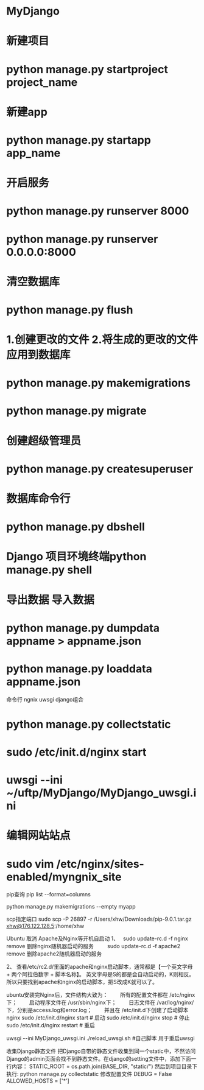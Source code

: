 # MyDjango

# 新建项目
# python manage.py startproject project_name

# 新建app
# python manage.py startapp app_name

#   开启服务
#   python manage.py runserver 8000
#   python manage.py runserver 0.0.0.0:8000

#   清空数据库
#   python manage.py flush

#   1.创建更改的文件 2.将生成的更改的文件应用到数据库
#   python manage.py makemigrations
#   python manage.py migrate

#   创建超级管理员
#   python manage.py createsuperuser

#   数据库命令行
#   python manage.py dbshell

#   Django 项目环境终端python manage.py shell
#

#   导出数据 导入数据
#   python manage.py dumpdata appname > appname.json
#   python manage.py loaddata appname.json



命令行 ngnix uwsgi django组合
#   python manage.py collectstatic
#   sudo /etc/init.d/nginx start
#   uwsgi --ini ~/uftp/MyDjango/MyDjango_uwsgi.ini
#   编辑网站站点
#   sudo vim /etc/nginx/sites-enabled/myngnix_site


pip查询    pip list --format=columns


 python manage.py makemigrations --empty myapp

scp指定端口
sudo scp -P 26897 -r /Users/xhw/Downloads/pip-9.0.1.tar.gz  xhw@176.122.128.5:/home/xhw


Ubuntu 取消 Apache及Nginx等开机自启动
1、   sudo update-rc.d -f nginx remove 删除nginx随机器启动的服务
 　　sudo update-rc.d -f apache2 remove 删除apache2随机器启动的服务

2、 查看/etc/rc2.d/里面的apache和nginx启动脚本，通常都是【一个英文字母 + 两个阿拉伯数字 + 脚本名称】。
    英文字母是S的都是会自动启动的，K则相反。所以只要找到apache和nginx的启动脚本，把S改成K就可以了。


ubuntu安装完Nginx后，文件结构大致为：
　　所有的配置文件都在 /etc/nginx下；
　　启动程序文件在 /usr/sbin/nginx下；
　　日志文件在 /var/log/nginx/下，分别是access.log和error.log；
　　并且在 /etc/init.d下创建了启动脚本nginx
sudo /etc/init.d/nginx start    # 启动
sudo /etc/init.d/nginx stop     # 停止
sudo /etc/init.d/nginx restart  # 重启

uwsgi --ini MyDjango_uwsgi.ini
./reload_uwsgi.sh  #自己脚本  用于重启uwsgi


收集Django静态文件
把Django自带的静态文件收集到同一个static中，不然访问Django的admin页面会找不到静态文件。在django的setting文件中，添加下面一行内容：
STATIC_ROOT = os.path.join(BASE_DIR, "static/")
然后到项目目录下执行:
python manage.py collectstatic
修改配置文件
DEBUG = False
ALLOWED_HOSTS = ['*']
